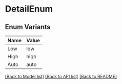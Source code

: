 # DetailEnum

## Enum Variants

| Name | Value |
|---- | -----|
| Low | low |
| High | high |
| Auto | auto |


[[Back to Model list]](../README.md#documentation-for-models) [[Back to API list]](../README.md#documentation-for-api-endpoints) [[Back to README]](../README.md)


